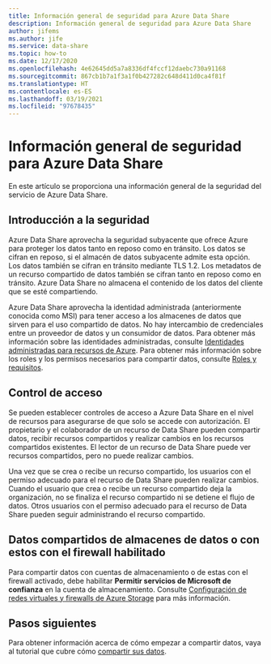 ```yaml
---
title: Información general de seguridad para Azure Data Share
description: Información general de seguridad para Azure Data Share
author: jifems
ms.author: jife
ms.service: data-share
ms.topic: how-to
ms.date: 12/17/2020
ms.openlocfilehash: 4e62645dd5a7a8336df4fccf12daebc730a91168
ms.sourcegitcommit: 867cb1b7a1f3a1f0b427282c648d411d0ca4f81f
ms.translationtype: HT
ms.contentlocale: es-ES
ms.lasthandoff: 03/19/2021
ms.locfileid: "97678435"
---
```

# <a name="security-overview-for-azure-data-share"></a>Información general de seguridad para Azure Data Share

En este artículo se proporciona una información general de la seguridad del servicio de Azure Data Share.

## <a name="security-overview"></a>Introducción a la seguridad

Azure Data Share aprovecha la seguridad subyacente que ofrece Azure para proteger los datos tanto en reposo como en tránsito. Los datos se cifran en reposo, si el almacén de datos subyacente admite esta opción. Los datos también se cifran en tránsito mediante TLS 1.2. Los metadatos de un recurso compartido de datos también se cifran tanto en reposo como en tránsito. Azure Data Share no almacena el contenido de los datos del cliente que se esté compartiendo.

Azure Data Share aprovecha la identidad administrada (anteriormente conocida como MSI) para tener acceso a los almacenes de datos que sirven para el uso compartido de datos. No hay intercambio de credenciales entre un proveedor de datos y un consumidor de datos. Para obtener más información sobre las identidades administradas, consulte [Identidades administradas para recursos de Azure](../active-directory/managed-identities-azure-resources/services-support-managed-identities.md). Para obtener más información sobre los roles y los permisos necesarios para compartir datos, consulte [Roles y requisitos](concepts-roles-permissions.md).

## <a name="access-control"></a>Control de acceso

Se pueden establecer controles de acceso a Azure Data Share en el nivel de recursos para asegurarse de que solo se accede con autorización. El propietario y el colaborador de un recurso de Data Share pueden compartir datos, recibir recursos compartidos y realizar cambios en los recursos compartidos existentes. El lector de un recurso de Data Share puede ver recursos compartidos, pero no puede realizar cambios. 

Una vez que se crea o recibe un recurso compartido, los usuarios con el permiso adecuado para el recurso de Data Share pueden realizar cambios. Cuando el usuario que crea o recibe un recurso compartido deja la organización, no se finaliza el recurso compartido ni se detiene el flujo de datos. Otros usuarios con el permiso adecuado para el recurso de Data Share pueden seguir administrando el recurso compartido.

## <a name="share-data-from-or-to-data-stores-with-firewall-enabled"></a>Datos compartidos de almacenes de datos o con estos con el firewall habilitado
Para compartir datos con cuentas de almacenamiento o de estas con el firewall activado, debe habilitar **Permitir servicios de Microsoft de confianza** en la cuenta de almacenamiento. Consulte [Configuración de redes virtuales y firewalls de Azure Storage](
https://docs.microsoft.com/azure/storage/common/storage-network-security#trusted-microsoft-services) para más información.


## <a name="next-steps"></a>Pasos siguientes

Para obtener información acerca de cómo empezar a compartir datos, vaya al tutorial que cubre cómo [compartir sus datos](share-your-data.md).

